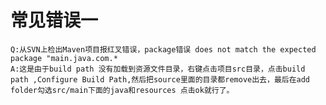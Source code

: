 # 常见错误一

	Q:从SVN上检出Maven项目报红叉错误，package错误 does not match the expected package "main.java.com.*
	A:这是由于build path 没有加载到资源文件目录，右键点击项目src目录，点击build path ,Configure Build Path,然后把source里面的目录都remove出去，最后在add  folder勾选src/main下面的java和resources 点击ok就行了。
